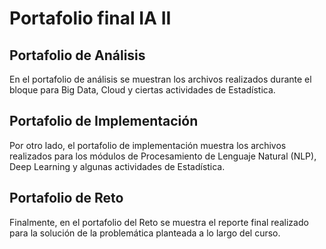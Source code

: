 # Portafolio final IA II
## Portafolio de Análisis
En el portafolio de análisis se muestran los archivos realizados durante el bloque para Big Data, Cloud y ciertas actividades de Estadística.
## Portafolio de Implementación 
Por otro lado, el portafolio de implementación muestra los archivos realizados para los módulos de Procesamiento de Lenguaje Natural (NLP), Deep Learning y algunas actividades de Estadística.
## Portafolio de Reto
Finalmente, en el portafolio del Reto se muestra el reporte final realizado para la solución de la problemática planteada a lo largo del curso.
